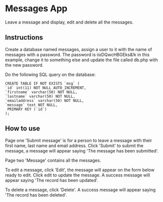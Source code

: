 # Messages App

Leave a message and display, edit and delete all the messages.

## Instructions

Create a database named messages, assign a user to it with the name of messages with a password. The password is iixDQwcHBGEks&!k in this example, change it to something else and update the file called db.php with the new password.

Do the following SQL query on the database:

```
CREATE TABLE IF NOT EXISTS `msg` (
`id` int(11) NOT NULL AUTO_INCREMENT,
`firstname` varchar(50) NOT NULL,
`lastname` varchar(50) NOT NULL,
`emailaddress` varchar(50) NOT NULL,
`message` text NOT NULL,
 PRIMARY KEY (`id`)
);

```

## How to use

Page one 'Submit message' is for a person to leave a message with their first name, last name and email address. Click 'Submit' to submit the message, a message will appear saying 'The message has been submitted'.

Page two 'Message' contains all the messages.

To edit a message, click 'Edit', the message will appear on the form below ready to edit. Click edit to update the message. A success message will appear saying 'The record has been updated'.

To delete a message, click 'Delete'. A success message will appear saying 'The record has been deleted'.